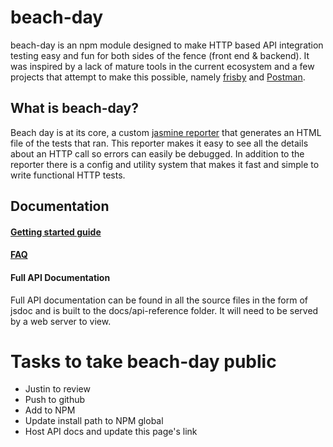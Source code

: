 # beach-day
beach-day is an npm module designed to make HTTP based API integration testing easy and fun for both sides of the fence (front end & backend).
It was inspired by a lack of mature tools in the current ecosystem and a few projects that attempt to make this possible, namely [frisby](http://frisbyjs.com/) and [Postman](https://www.getpostman.com/).

## What is beach-day?
Beach day is at its core, a custom [jasmine reporter](http://jasmine.github.io/2.4/custom_reporter.html) that generates an HTML file of the tests that ran. This reporter makes it easy to see all the details about an HTTP call so errors can easily be debugged.
In addition to the reporter there is a config and utility system that makes it fast and simple to write functional HTTP tests.

## Documentation
#### [Getting started guide](docs/getting-started/step1.md)  

#### [FAQ](docs/faq/index.md) 

#### Full API Documentation
Full API documentation can be found in all the source files in the form of jsdoc and is built to the docs/api-reference folder. It will need to be served by a web server to view.


# Tasks to take beach-day public
- Justin to review
- Push to github
- Add to NPM
- Update install path to NPM global
- Host API docs and update this page's link